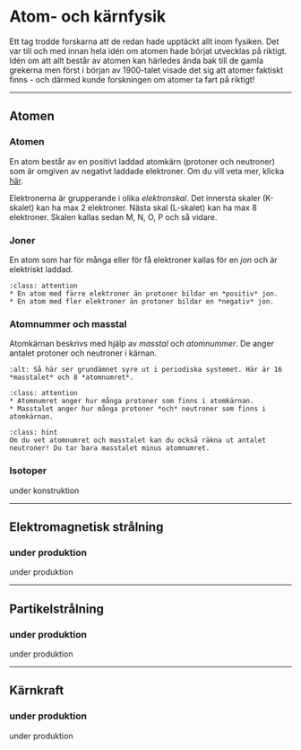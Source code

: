 # Atom- och kärnfysik

Ett tag trodde forskarna att de redan hade upptäckt allt inom fysiken. Det var till och med innan hela idén om atomen hade börjat utvecklas på riktigt. Idén om att allt består av atomen kan härledes ända bak till de gamla grekerna men först i början av 1900-talet visade det sig att atomer faktiskt finns - och därmed kunde forskningen om atomer ta fart på riktigt!

_____________________________________________

## Atomen

### Atomen

En atom består av en positivt laddad atomkärn (protoner och neutroner) som är omgiven av negativt laddade elektroner. Om du vill veta mer, klicka <a href='https://mentiphy.se/kurser/fysik-9/materia.html#atomer-och-molekyler'>här</a>.

Elektronerna är grupperande i olika *elektronskal*. Det innersta skaler (K-skalet) kan ha max 2 elektroner. Nästa skal (L-skalet) kan ha max 8 elektroner. Skalen kallas sedan M, N, O, P och så vidare.

### Joner

En atom som har för många eller för få elektroner kallas för en *jon* och är elektriskt laddad.

```{admonition} Kom ihåg
:class: attention
* En atom med färre elektroner än protoner bildar en *positiv* jon.
* En atom med fler elektroner än protoner bildar en *negativ* jon.
```

### Atomnummer och masstal

Atomkärnan beskrivs med hjälp av *masstal* och *atomnummer*. De anger antalet protoner och neutroner i kärnan.

```{image} img/AK Atomnummer och masstal.png
:alt: Så här ser grundämnet syre ut i periodiska systemet. Här är 16 *masstalet* och 8 *atomnumret*.
```

```{admonition} Kom ihåg
:class: attention
* Atomnumret anger hur många protoner som finns i atomkärnan.
* Masstalet anger hur många protoner *och* neutroner som finns i atomkärnan.
```

```{admonition} Tips
:class: hint
Om du vet atomnumret och masstalet kan du också räkna ut antalet neutroner! Du tar bara masstalet minus atomnumret.
```

### Isotoper

under konstruktion

_____________________________________________

## Elektromagnetisk strålning

### under produktion

under produktion

_____________________________________________

## Partikelstrålning

### under produktion

under produktion

_____________________________________________

## Kärnkraft

### under produktion

under produktion



